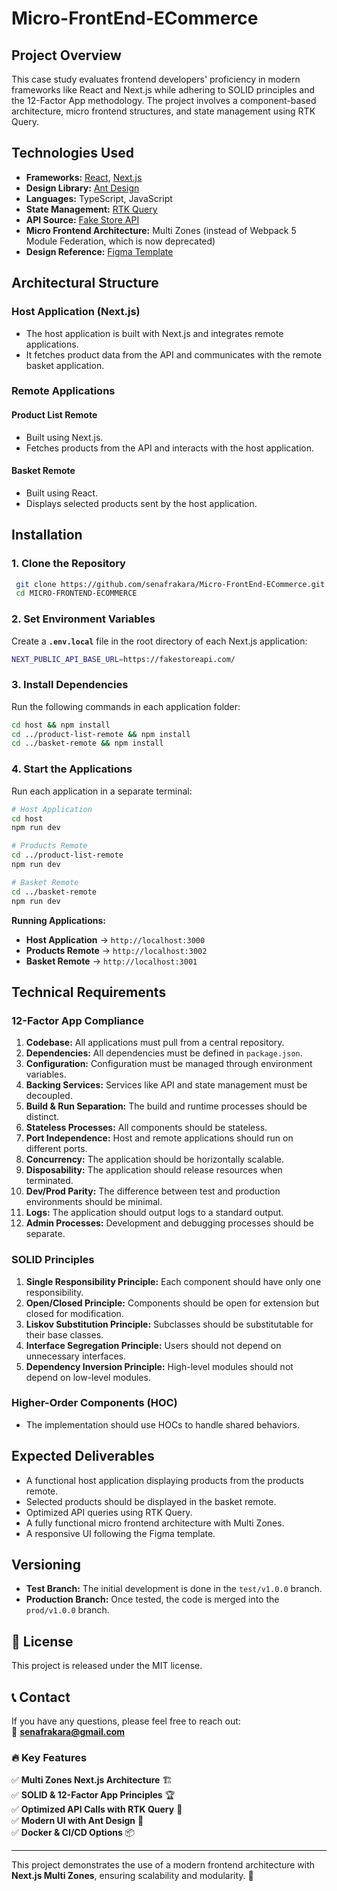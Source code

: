# Micro-FrontEnd-ECommerce

## Project Overview
This case study evaluates frontend developers' proficiency in modern frameworks like React and Next.js while adhering to SOLID principles and the 12-Factor App methodology. The project involves a component-based architecture, micro frontend structures, and state management using RTK Query.

## Technologies Used
- **Frameworks:** [React](https://react.dev/), [Next.js](https://nextjs.org/)
- **Design Library:** [Ant Design](https://ant.design)
- **Languages:** TypeScript, JavaScript
- **State Management:** [RTK Query](https://redux-toolkit.js.org/rtk-query/overview)
- **API Source:** [Fake Store API](https://fakestoreapi.com/)
- **Micro Frontend Architecture:** Multi Zones (instead of Webpack 5 Module Federation, which is now deprecated)
- **Design Reference:** [Figma Template](https://www.antforfigma.com/templates/e-commerce-template)

## Architectural Structure
### **Host Application (Next.js)**
- The host application is built with Next.js and integrates remote applications.
- It fetches product data from the API and communicates with the remote basket application.

### **Remote Applications**
#### **Product List Remote**
- Built using Next.js.
- Fetches products from the API and interacts with the host application.

#### **Basket Remote**
- Built using React.
- Displays selected products sent by the host application.

## **Installation**
### **1. Clone the Repository**
```sh
 git clone https://github.com/senafrakara/Micro-FrontEnd-ECommerce.git
 cd MICRO-FRONTEND-ECOMMERCE
```

### **2. Set Environment Variables**
Create a **`.env.local`** file in the root directory of each Next.js application:
```sh
NEXT_PUBLIC_API_BASE_URL=https://fakestoreapi.com/
```

### **3. Install Dependencies**
Run the following commands in each application folder:
```sh
cd host && npm install
cd ../product-list-remote && npm install
cd ../basket-remote && npm install
```

### **4. Start the Applications**
Run each application in a separate terminal:
```sh
# Host Application
cd host
npm run dev

# Products Remote
cd ../product-list-remote
npm run dev

# Basket Remote
cd ../basket-remote
npm run dev
```

**Running Applications:**
- **Host Application** → `http://localhost:3000`
- **Products Remote** → `http://localhost:3002`
- **Basket Remote** → `http://localhost:3001`

## **Technical Requirements**
### **12-Factor App Compliance**
1. **Codebase:** All applications must pull from a central repository.
2. **Dependencies:** All dependencies must be defined in `package.json`.
3. **Configuration:** Configuration must be managed through environment variables.
4. **Backing Services:** Services like API and state management must be decoupled.
5. **Build & Run Separation:** The build and runtime processes should be distinct.
6. **Stateless Processes:** All components should be stateless.
7. **Port Independence:** Host and remote applications should run on different ports.
8. **Concurrency:** The application should be horizontally scalable.
9. **Disposability:** The application should release resources when terminated.
10. **Dev/Prod Parity:** The difference between test and production environments should be minimal.
11. **Logs:** The application should output logs to a standard output.
12. **Admin Processes:** Development and debugging processes should be separate.

### **SOLID Principles**
1. **Single Responsibility Principle:** Each component should have only one responsibility.
2. **Open/Closed Principle:** Components should be open for extension but closed for modification.
3. **Liskov Substitution Principle:** Subclasses should be substitutable for their base classes.
4. **Interface Segregation Principle:** Users should not depend on unnecessary interfaces.
5. **Dependency Inversion Principle:** High-level modules should not depend on low-level modules.

### **Higher-Order Components (HOC)**
- The implementation should use HOCs to handle shared behaviors.

## **Expected Deliverables**
- A functional host application displaying products from the products remote.
- Selected products should be displayed in the basket remote.
- Optimized API queries using RTK Query.
- A fully functional micro frontend architecture with Multi Zones.
- A responsive UI following the Figma template.

## **Versioning**
- **Test Branch:** The initial development is done in the `test/v1.0.0` branch.
- **Production Branch:** Once tested, the code is merged into the `prod/v1.0.0` branch.

## 📜 License  
This project is released under the MIT license.  

## 📞 Contact  
If you have any questions, please feel free to reach out:  
📧 **senafrakara@gmail.com**  

### 🔥 **Key Features**  
✅ **Multi Zones Next.js Architecture** 🏗  
✅ **SOLID & 12-Factor App Principles** 🏆  
✅ **Optimized API Calls with RTK Query** 🚀  
✅ **Modern UI with Ant Design** 🎨  
✅ **Docker & CI/CD Options** 📦  

---
This project demonstrates the use of a modern frontend architecture with **Next.js Multi Zones**, ensuring scalability and modularity. 🚀



